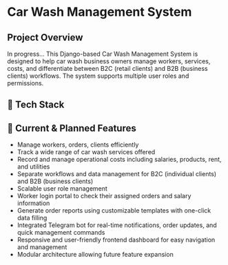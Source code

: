 # Car Wash Management System

## Project Overview

In progress...
This Django-based Car Wash Management System is designed to help car wash business owners manage workers, services, costs, and differentiate between B2C (retail clients) and B2B (business clients) workflows. The system supports multiple user roles and permissions.

## 🔧 Tech Stack

## 🚀 Current & Planned Features
- Manage workers, orders, clients efficiently
- Track a wide range of car wash services offered
- Record and manage operational costs including salaries, products, rent, and utilities
- Separate workflows and data management for B2C (individual clients) and B2B (business clients)
- Scalable user role management
- Worker login portal to check their assigned orders and salary information
- Generate order reports using customizable templates with one-click data filling
- Integrated Telegram bot for real-time notifications, order updates, and quick management commands
- Responsive and user-friendly frontend dashboard for easy navigation and management
- Modular architecture allowing future feature expansion



